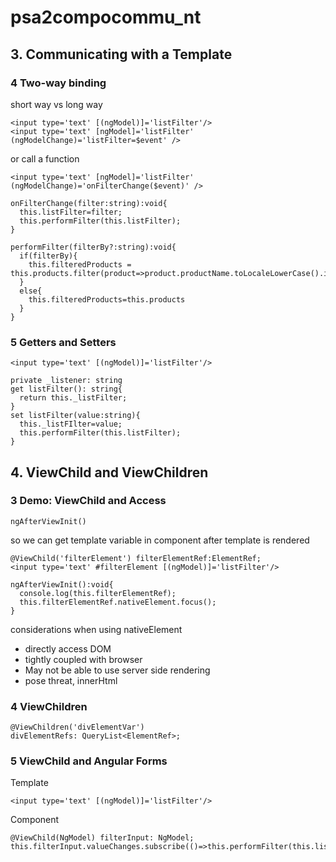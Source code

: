 # psa2compocommu_nt

## 3. Communicating with a Template
### 4 Two-way binding
short way vs long way
```
<input type='text' [(ngModel)]='listFilter'/>
<input type='text' [ngModel]='listFilter' (ngModelChange)='listFilter=$event' />
```
or call a function
```
<input type='text' [ngModel]='listFilter' (ngModelChange)='onFilterChange($event)' />
```
```
onFilterChange(filter:string):void{
  this.listFilter=filter;
  this.performFilter(this.listFilter);
}

performFilter(filterBy?:string):void{
  if(filterBy){
    this.filteredProducts = this.products.filter(product=>product.productName.toLocaleLowerCase().index!=-1;
  }
  else{
    this.filteredProducts=this.products
  }
}
```

### 5 Getters and Setters
```
<input type='text' [(ngModel)]='listFilter'/>
```
```
private _listener: string
get listFilter(): string{
  return this._listFilter;
}
set listFilter(value:string){
  this._listFIlter=value;
  this.performFilter(this.listFilter);
}
```

## 4. ViewChild and ViewChildren
### 3 Demo: ViewChild and Access
```
ngAfterViewInit()
```
so we can get template variable in component after template is rendered

```
@ViewChild('filterElement') filterElementRef:ElementRef;
<input type='text' #filterElement [(ngModel)]='listFilter'/>
```
```
ngAfterViewInit():void{
  console.log(this.filterElementRef);
  this.filterElementRef.nativeElement.focus();
}

```
considerations when using nativeElement
- directly access DOM
- tightly coupled with browser
- May not be able to use server side rendering
- pose threat,  innerHtml


### 4 ViewChildren
```
@ViewChildren('divElementVar')
divElementRefs: QueryList<ElementRef>;
```


### 5 ViewChild and Angular Forms
Template
```
<input type='text' [(ngModel)]='listFilter'/>
```
Component
```
@ViewChild(NgModel) filterInput: NgModel;
this.filterInput.valueChanges.subscribe(()=>this.performFilter(this.listFilter)):
```
